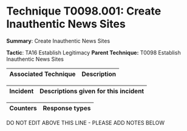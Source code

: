 # Technique T0098.001: Create Inauthentic News Sites

**Summary**: Create Inauthentic News Sites

**Tactic**: TA16 Establish Legitimacy **Parent Technique:** T0098 Establish Inauthentic News Sites


| Associated Technique | Description |
| --------- | ------------------------- |



| Incident | Descriptions given for this incident |
| -------- | -------------------- |



| Counters | Response types |
| -------- | -------------- |


DO NOT EDIT ABOVE THIS LINE - PLEASE ADD NOTES BELOW